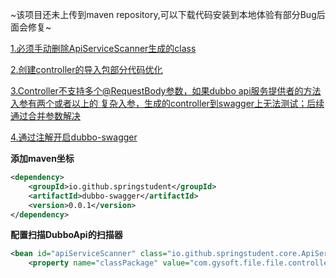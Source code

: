 ~该项目还未上传到maven repository,可以下载代码安装到本地体验有部分Bug后面会修复~

<u>1.必须手动删除ApiServiceScanner生成的class</u>

<u>2.创建controller的导入包部分代码优化</u>

<u>3.Controller不支持多个@RequestBody参数，如果dubbo api服务提供者的方法入参有两个或者以上的
   复杂入参，生成的controller到swagger上无法测试；后续通过合并参数解决</u>

<u>4.通过注解开启dubbo-swagger</u>

**添加maven坐标**

```xml
<dependency>
    <groupId>io.github.springstudent</groupId>
    <artifactId>dubbo-swagger</artifactId>
    <version>0.0.1</version>
</dependency>    
```

**配置扫描DubboApi的扫描器**

```xml
<bean id="apiServiceScanner" class="io.github.springstudent.core.ApiServiceScanner">    
    <property name="classPackage" value="com.gysoft.file.file.controller"/></bean>
```
